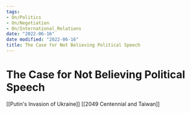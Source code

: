 ```yaml
---
tags:
- On/Politics
- On/Negotiation
- On/International_Relations
date: "2022-06-16"
date modified: "2022-06-16"
title: The Case for Not Believing Political Speech
---
```


# The Case for Not Believing Political Speech
[[Putin's Invasion of Ukraine]]
[[2049 Centennial and Taiwan]]
